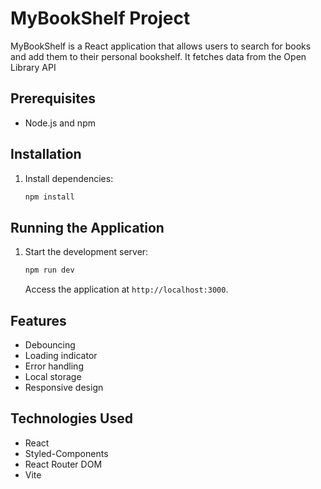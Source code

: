# MyBookShelf Project

MyBookShelf is a React application that allows users to search for books and add them to their personal bookshelf. It fetches data from the Open Library API 
## Prerequisites

- Node.js and npm

## Installation



1. Install dependencies:
    ```bash
    npm install
    ```

## Running the Application

1. Start the development server:
    ```bash
    npm run dev
    ```

    Access the application at `http://localhost:3000`.

## Features

- Debouncing
- Loading indicator
- Error handling
- Local storage
- Responsive design

## Technologies Used

- React
- Styled-Components
- React Router DOM
- Vite
